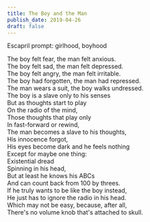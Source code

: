 ```yaml
---
title: The Boy and the Man
publish_date: 2019-04-26
draft: false
---
```


Escapril prompt: girlhood, boyhood

The boy felt fear, the man felt anxious.  
The boy felt sad, the man felt depressed.  
The boy felt angry, the man felt irritable.  
The boy had forgotten, the man had repressed.  
The man wears a suit, the boy walks undressed.  
The boy is a slave only to his senses  
But as thoughts start to play  
On the radio of the mind,  
Those thoughts that play only  
In fast-forward or rewind,  
The man becomes a slave to his thoughts,  
His innocence forgot,  
His eyes become dark and he feels nothing  
Except for maybe one thing:  
Existential dread  
Spinning in his head,  
But at least he knows his ABCs  
And can count back from 100 by threes.  
If he truly wants to be like the boy instead,  
He just has to ignore the radio in his head.  
Which may not be easy, because, after all,  
There's no volume knob that's attached to skull.  
